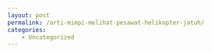 ```yaml
---
layout: post
permalink: /arti-mimpi-melihat-pesawat-helikopter-jatuh/
categories:
    - Uncategorized
---
```



